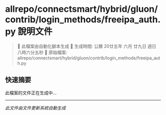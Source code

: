 # allrepo/connectsmart/hybrid/gluon/contrib/login_methods/freeipa_auth.py 說明文件

> 🚧 此檔案由自動化腳本生成
> 📅 生成時間: 公曆 20廿五年 六月 廿九日 週日 八時六分五秒
> 📂 原始檔案: allrepo/connectsmart/hybrid/gluon/contrib/login_methods/freeipa_auth.py

## 快速摘要
此檔案的文件正在生成中...

<!-- 實際使用時，這裡會是 Claude Code 生成的完整文件內容 -->

---
*此文件由文件更新系統自動生成*
